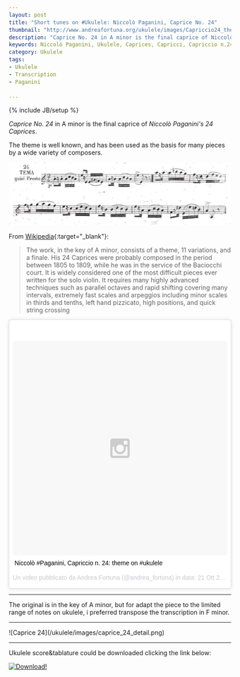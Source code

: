 ```yaml
---
layout: post
title: "Short tunes on #Ukulele: Niccolò Paganini, Caprice No. 24"
thumbnail: "http://www.andreafortuna.org/ukulele/images/Capriccio24_theme.png"
description: "Caprice No. 24 in A minor is the final caprice of Niccolò Paganini's 24 Caprices."
keywords: Niccolò Paganini, Ukulele, Caprices, Capricci, Capriccio n.24, Caprice No. 24
category: Ukulele
tags: 
- Ukulele
- Transcription
- Paganini
 
---
```

{% include JB/setup %}

*Caprice No. 24* in A minor is the final caprice of *Niccolò Paganini's 24 Caprices*.

The theme is well known, and has been used as the basis for many pieces by a wide variety of composers.

![Capriccio24](/ukulele/images/Capriccio24_theme.png)
<!-- more -->

From [Wikipedia](https://en.wikipedia.org/wiki/Caprice_No._24_(Paganini)){:target="_blank"}:

>The work, in the key of A minor, consists of a theme, 11 variations, and a finale. His 24 Caprices were probably composed in the period between 1805 to 1809, while he was in the service of the Baciocchi court.
It is widely considered one of the most difficult pieces ever written for the solo violin. It requires many highly advanced techniques such as parallel octaves and rapid shifting covering many intervals, extremely fast scales and arpeggios including minor scales in thirds and tenths, left hand pizzicato, high positions, and quick string crossing

<blockquote class="instagram-media" data-instgrm-captioned data-instgrm-version="5" style=" background:#FFF; border:0; border-radius:3px; box-shadow:0 0 1px 0 rgba(0,0,0,0.5),0 1px 10px 0 rgba(0,0,0,0.15); margin: 1px; max-width:658px; padding:0; width:99.375%; width:-webkit-calc(100% - 2px); width:calc(100% - 2px);"><div style="padding:8px;"> <div style=" background:#F8F8F8; line-height:0; margin-top:40px; padding:50.0% 0; text-align:center; width:100%;"> <div style=" background:url(data:image/png;base64,iVBORw0KGgoAAAANSUhEUgAAACwAAAAsCAMAAAApWqozAAAAGFBMVEUiIiI9PT0eHh4gIB4hIBkcHBwcHBwcHBydr+JQAAAACHRSTlMABA4YHyQsM5jtaMwAAADfSURBVDjL7ZVBEgMhCAQBAf//42xcNbpAqakcM0ftUmFAAIBE81IqBJdS3lS6zs3bIpB9WED3YYXFPmHRfT8sgyrCP1x8uEUxLMzNWElFOYCV6mHWWwMzdPEKHlhLw7NWJqkHc4uIZphavDzA2JPzUDsBZziNae2S6owH8xPmX8G7zzgKEOPUoYHvGz1TBCxMkd3kwNVbU0gKHkx+iZILf77IofhrY1nYFnB/lQPb79drWOyJVa/DAvg9B/rLB4cC+Nqgdz/TvBbBnr6GBReqn/nRmDgaQEej7WhonozjF+Y2I/fZou/qAAAAAElFTkSuQmCC); display:block; height:44px; margin:0 auto -44px; position:relative; top:-22px; width:44px;"></div></div> <p style=" margin:8px 0 0 0; padding:0 4px;"> <a href="https://instagram.com/p/9GTGuhCuUU/" style=" color:#000; font-family:Arial,sans-serif; font-size:14px; font-style:normal; font-weight:normal; line-height:17px; text-decoration:none; word-wrap:break-word;" target="_blank">Niccolò #Paganini, Capriccio n. 24: theme on #ukulele</a></p> <p style=" color:#c9c8cd; font-family:Arial,sans-serif; font-size:14px; line-height:17px; margin-bottom:0; margin-top:8px; overflow:hidden; padding:8px 0 7px; text-align:center; text-overflow:ellipsis; white-space:nowrap;">Un video pubblicato da Andrea Fortuna (@andrea_fortuna) in data: <time style=" font-family:Arial,sans-serif; font-size:14px; line-height:17px;" datetime="2015-10-21T11:44:27+00:00">21 Ott 2015 alle ore 04:44 PDT</time></p></div></blockquote>
<script async defer src="//platform.instagram.com/en_US/embeds.js"></script>

<hr/>

The original is in the key of A minor, but for adapt the piece to the limited range of notes on ukulele, i preferred transpose the transcription in F minor.

<hr/>
![Caprice 24](/ukulele/images/caprice_24_detail.png)
<hr/>

Ukulele score&tablature could be downloaded clicking the link below:

[![Download!](http://www.andreafortuna.org/images/Download-PDF-Button.png)](http://www.andreafortuna.org/ukulele/files/Capriccio_n_24_-_Theme.pdf)
